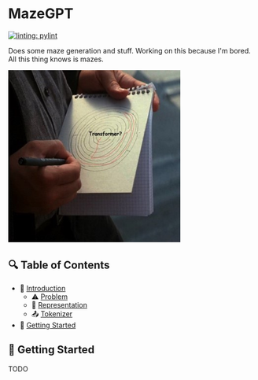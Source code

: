# MazeGPT

[![linting: pylint](https://img.shields.io/badge/linting-pylint-yellowgreen)](https://github.com/pylint-dev/pylint)

Does some maze generation and stuff. Working on this because I'm bored.
All this thing knows is mazes.

![Transformer](/media/transformer_meme.jpg)

## 🔍 Table of Contents
* 📗 [Introduction](docs/INTRODUCTION.md#-introduction)
  * ⚠️ [Problem](docs/INTRODUCTION.md#-the-problem)
  * 📐 [Representation](docs/INTRODUCTION.md#-representing-a-maze)
  * 📤 [Tokenizer](docs/INTRODUCTION.md#-tokenizer)
* 🔧 [Getting Started](docs/GETTING_STARTED.md)

## 🔧 Getting Started
TODO



